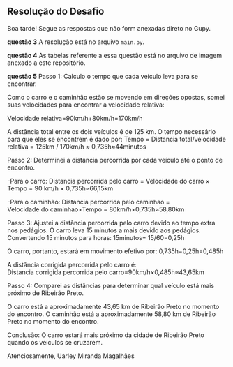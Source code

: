 ## Resolução do Desafio

Boa tarde! Segue as respostas que não form anexadas direto no Gupy.

**questão 3** 
A resolução está no arquivo `main.py`. 

**questão 4**
As tabelas referente a essa questão está no arquivo de imagem anexado a este repositório.

**questão 5**
Passo 1: Calculo o tempo que cada veículo leva para se encontrar.

Como o carro e o caminhão estão se movendo em direções opostas, somei suas velocidades para encontrar a velocidade relativa:

Velocidade relativa=90km/h+80km/h=170km/h

A distância total entre os dois veículos é de 125 km. O tempo necessário para que eles se encontrem é dado por:
Tempo = Distancia total/velocidade relativa = 125km / 170km/h ≈ 0,735h≈44minutos

Passo 2: Determinei a distância percorrida por cada veículo até o ponto de encontro.

-Para o carro:
Distancia percorrida pelo carro = Velocidade do carro × Tempo = 90 km/h × 0,735h≈66,15km

-Para o caminhão:
Distancia percorrida pelo caminhao = Velocidade do caminhao×Tempo = 80km/h×0,735h≈58,80km

Passo 3: Ajustei a distância percorrida pelo carro devido ao tempo extra nos pedágios.
O carro leva 15 minutos a mais devido aos pedágios. Convertendo 15 minutos para horas:
15minutos= 15/60=0,25h

O carro, portanto, estará em movimento efetivo por: 0,735h−0,25h=0,485h

A distância corrigida percorrida pelo carro é:
Distancia corrigida percorrida pelo carro=90km/h×0,485h≈43,65km

Passo 4: Comparei as distâncias para determinar qual veículo está mais próximo de Ribeirão Preto.

O carro está a aproximadamente 43,65 km de Ribeirão Preto no momento do encontro.
O caminhão está a aproximadamente 58,80 km de Ribeirão Preto no momento do encontro.

Conclusão: O carro estará mais próximo da cidade de Ribeirão Preto quando os veículos se cruzarem.

Atenciosamente, 
Uarley Miranda Magalhães

​
